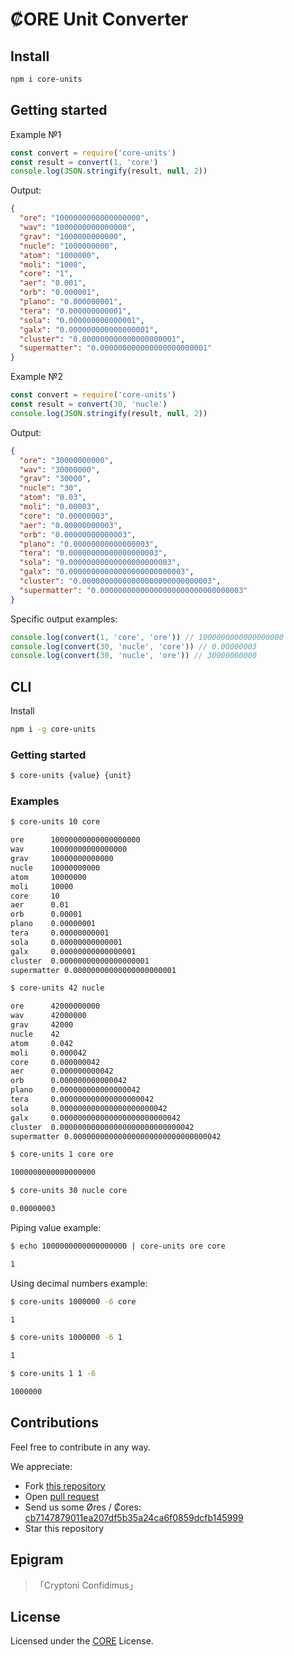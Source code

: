 # ₡ORE Unit Converter

## Install

```bash
npm i core-units
```

## Getting started

Example №1

```js
const convert = require('core-units')
const result = convert(1, 'core')
console.log(JSON.stringify(result, null, 2))
```

Output:

```json
{
  "ore": "1000000000000000000",
  "wav": "1000000000000000",
  "grav": "1000000000000",
  "nucle": "1000000000",
  "atom": "1000000",
  "moli": "1000",
  "core": "1",
  "aer": "0.001",
  "orb": "0.000001",
  "plano": "0.000000001",
  "tera": "0.000000000001",
  "sola": "0.000000000000001",
  "galx": "0.000000000000000001",
  "cluster": "0.000000000000000000001",
  "supermatter": "0.000000000000000000000001"
}
```

Example №2

```js
const convert = require('core-units')
const result = convert(30, 'nucle')
console.log(JSON.stringify(result, null, 2))
```

Output:

```json
{
  "ore": "30000000000",
  "wav": "30000000",
  "grav": "30000",
  "nucle": "30",
  "atom": "0.03",
  "moli": "0.00003",
  "core": "0.00000003",
  "aer": "0.00000000003",
  "orb": "0.00000000000003",
  "plano": "0.00000000000000003",
  "tera": "0.00000000000000000003",
  "sola": "0.00000000000000000000003",
  "galx": "0.00000000000000000000000003",
  "cluster": "0.00000000000000000000000000003",
  "supermatter": "0.00000000000000000000000000000003"
}
```

Specific output examples:

```js
console.log(convert(1, 'core', 'ore')) // 1000000000000000000
console.log(convert(30, 'nucle', 'core')) // 0.00000003
console.log(convert(30, 'nucle', 'ore')) // 30000000000
```

## CLI

Install

```bash
npm i -g core-units
```

### Getting started

```bash
$ core-units {value} {unit}
```

### Examples

```bash
$ core-units 10 core

ore      10000000000000000000
wav      10000000000000000
grav     10000000000000
nucle    10000000000
atom     10000000
moli     10000
core     10
aer      0.01
orb      0.00001
plano    0.00000001
tera     0.00000000001
sola     0.00000000000001
galx     0.00000000000000001
cluster  0.00000000000000000001
supermatter 0.00000000000000000000001
```

```bash
$ core-units 42 nucle

ore      42000000000
wav      42000000
grav     42000
nucle    42
atom     0.042
moli     0.000042
core     0.000000042
aer      0.000000000042
orb      0.000000000000042
plano    0.000000000000000042
tera     0.000000000000000000042
sola     0.000000000000000000000042
galx     0.000000000000000000000000042
cluster  0.000000000000000000000000000042
supermatter 0.000000000000000000000000000000042
```

```bash
$ core-units 1 core ore

1000000000000000000
```

```bash
$ core-units 30 nucle core

0.00000003
```

Piping value example:

```bash
$ echo 1000000000000000000 | core-units ore core

1
```

Using decimal numbers example:

```bash
$ core-units 1000000 -6 core

1
```

```bash
$ core-units 1000000 -6 1

1
```

```bash
$ core-units 1 1 -6

1000000
```

## Contributions

Feel free to contribute in any way.

We appreciate:
- Fork [this repository](https://github.com/cryptohub-digital/core-units/fork)
- Open [pull request](https://github.com/cryptohub-digital/core-units/pulls)
- Send us some Øres / ₡ores: [cb7147879011ea207df5b35a24ca6f0859dcfb145999](https://blockindex.net/address/cb7147879011ea207df5b35a24ca6f0859dcfb145999)
- Star this repository

## Epigram

> 「Cryptoni Confidimus」

## License

Licensed under the [CORE](LICENSE) License.
